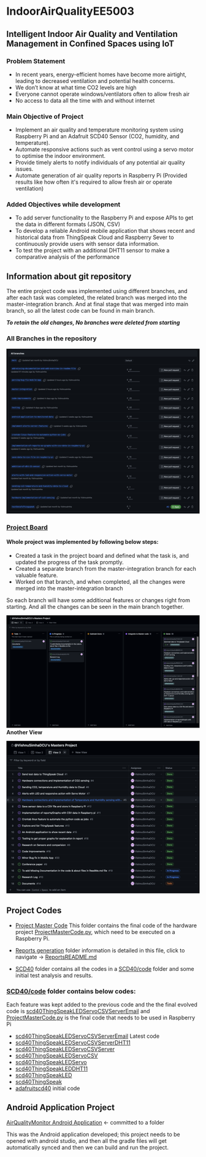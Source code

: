 # IndoorAirQualityEE5003

## Intelligent Indoor Air Quality and Ventilation Management in Confined Spaces using IoT

### Problem Statement

- In recent years, energy-efficient homes have become more airtight, leading to decreased ventilation and potential health concerns.
- We don’t know at what time CO2 levels are high
- Everyone cannot operate windows/ventilators often to allow fresh air
- No access to data all the time with and without internet

### Main Objective of Project

- Implement an air quality and temperature monitoring system using Raspberry Pi and an Adafruit SCD40 Sensor (CO2, humidity, and temperature).
- Automate responsive actions such as vent control using a servo motor to optimise the indoor environment.
- Provide timely alerts to notify individuals of any potential air quality issues.
- Automate generation of air quality reports in Raspberry Pi (Provided results like how often it's required to allow fresh air or operate ventilation)

### Added Objectives while development

- To add server functionality to the Raspberry Pi and expose APIs to get the data in different formats (JSON, CSV)
- To develop a reliable Android mobile application that shows recent and historical data from ThingSpeak Cloud and Raspberry Sever to continuously provide users with sensor data information.
- To test the project with an additional DHT11 sensor to make a comparative analysis of the performance

## Information about git repository

The entire project code was implemented using different branches, and after each task was completed, the related branch was merged into the master-integration branch. And at final stage that was merged into main branch, so all the latest code can be found in main branch.

***To retain the old changes, No branches were deleted from starting***

### All Branches in the repository

![List of all Branches in the repository](<Screenshot 2023-08-22 at 2.26.05 p.m..png>)

### [Project Board](https://github.com/users/VishnuSimhaDCU/projects/1/views/1)

#### Whole project was implemented by following below steps:

- Created a task in the project board and defined what the task is, and updated the progress of the task promptly.
- Created a separate branch from the master-integration branch for each valuable feature.
- Worked on that branch, and when completed, all the changes were merged into the master-integration branch

So each branch will have some additional features or changes right from starting. And all the changes can be seen in the main branch together.

![Project Board View 1](<Screenshot 2023-08-22 at 2.29.04 p.m..png>)
**Another View**

![Project Board Table View 3](<Screenshot 2023-08-22 at 2.29.35 p.m..png>)

## Project Codes

- [Project Master Code](<Project Master Code>) This folder contains the final code of the hardware project [ProjectMasterCode.py](<Project Master Code/ProjectMasterCode.py>), which need to be executed on a Raspberry Pi.
  
- [Reports generation](Reportsgeneration) folder information is detailed in this file, click to navigate -> [ReportsREADME.md](Reportsgeneration/ReportsREADME.md)
  
- [SCD40](SCD40) folder contains all the codes in a [SCD40/code](SCD40/code) folder and some initial test analysis and results.

### [SCD40/code](SCD40/code) folder contains below codes:

Each feature was kept added to the previous code and the the final evolved code is [scd40ThingSpeakLEDServoCSVServerEmail](SCD40/code/scd40ThingSpeakLEDServoCSVServerEmail.py) and [ProjectMasterCode.py](<Project Master Code/ProjectMasterCode.py>) is the final code that needs to be used in Raspberry Pi

- [scd40ThingSpeakLEDServoCSVServerEmail](SCD40/code/scd40ThingSpeakLEDServoCSVServerEmail.py) Latest code
- [scd40ThingSpeakLEDServoCSVServerDHT11](SCD40/code/scd40ThingSpeakLEDServoCSVServerDHT11.py)
- [scd40ThingSpeakLEDServoCSVServer](SCD40/code/scd40ThingSpeakLEDServoCSVServer.py)
- [scd40ThingSpeakLEDServoCSV](SCD40/code/scd40ThingSpeakLEDServoCSV.py)
- [scd40ThingSpeakLEDServo](SCD40/code/scd40ThingSpeakLEDServo.py)
- [scd40ThingSpeakLEDDHT11](SCD40/code/scd40ThingSpeakLEDDHT11.py)
- [scd40ThingSpeakLED](SCD40/code/scd40ThingSpeakLED.py)
- [scd40ThingSpeak](SCD40/code/scd40ThingSpeak.py)
- [adafruitscd40](SCD40/code/adafruitscd40.py) initial code
  
## Android Application Project

[AirQualityMonitor Android Application](AirQualityMonitor) <- committed to a folder

This was the Android application developed; this project needs to be opened with android studio, and then all the gradle files will get automatically synced and then we can build and run the project.